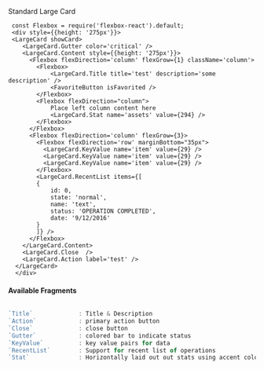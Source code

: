 Standard Large Card
     
     const Flexbox = require('flexbox-react').default;
     <div style={{height: '275px'}}>
     <LargeCard showCard>
        <LargeCard.Gutter color='critical' />
        <LargeCard.Content style={{height: '275px'}}>
          <Flexbox flexDirection='column' flexGrow={1} className='column'>
            <Flexbox>
                <LargeCard.Title title='test' description='some description' />
                <FavoriteButton isFavorited />
            </Flexbox>
            <Flexbox flexDirection="column">
                Place left column content here
                <LargeCard.Stat name='assets' value={294} />
            </Flexbox>
          </Flexbox>
          <Flexbox flexDirection='column' flexGrow={3}>
            <Flexbox flexDirection='row' marginBottom="35px">
              <LargeCard.KeyValue name='item' value={29} />
              <LargeCard.KeyValue name='item' value={29} />
              <LargeCard.KeyValue name='item' value={29} />
            </Flexbox>
            <LargeCard.RecentList items={[
            {
                id: 0,
                state: 'normal',
                name: 'text',
                status: 'OPERATION COMPLETED',
                date: '9/12/2016'
            }
            ]} />
          </Flexbox>
        </LargeCard.Content>
        <LargeCard.Close  />
        <LargeCard.Action label='test' />
      </LargeCard>
      </div>

#### Available Fragments ####

```javascript

`Title`             : Title & Description
`Action`            : primary action button
`Close`             : close button
`Gutter`            : colored bar to indicate status
`KeyValue`          : key value pairs for data
`RecentList`        : Support for recent list of operations
`Stat`              : Horizontally laid out out stats using accent color

```